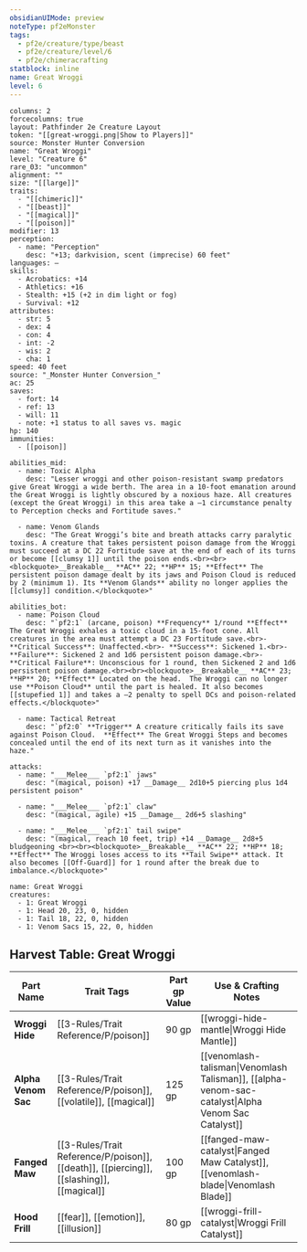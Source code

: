 ```yaml
---
obsidianUIMode: preview
noteType: pf2eMonster
tags:
  - pf2e/creature/type/beast
  - pf2e/creature/level/6
  - pf2e/chimeracrafting
statblock: inline
name: Great Wroggi
level: 6
---
```


```statblock
columns: 2
forcecolumns: true
layout: Pathfinder 2e Creature Layout
token: "[[great-wroggi.png|Show to Players]]"
source: Monster Hunter Conversion
name: "Great Wroggi"
level: "Creature 6"
rare_03: "uncommon"
alignment: ""
size: "[[large]]"
traits:
  - "[[chimeric]]"
  - "[[beast]]"
  - "[[magical]]"
  - "[[poison]]"
modifier: 13
perception: 
  - name: "Perception"
    desc: "+13; darkvision, scent (imprecise) 60 feet"
languages: —
skills:
  - Acrobatics: +14
  - Athletics: +16
  - Stealth: +15 (+2 in dim light or fog)
  - Survival: +12
attributes:
  - str: 5
  - dex: 4
  - con: 4
  - int: -2
  - wis: 2
  - cha: 1
speed: 40 feet
source: "_Monster Hunter Conversion_"
ac: 25
saves:
  - fort: 14
  - ref: 13
  - will: 11
  - note: +1 status to all saves vs. magic
hp: 140
immunities:
  - [[poison]]

abilities_mid:
  - name: Toxic Alpha
    desc: "Lesser wroggi and other poison-resistant swamp predators give Great Wroggi a wide berth. The area in a 10-foot emanation around the Great Wroggi is lightly obscured by a noxious haze. All creatures (except the Great Wroggi) in this area take a –1 circumstance penalty to Perception checks and Fortitude saves."

  - name: Venom Glands
    desc: "The Great Wroggi’s bite and breath attacks carry paralytic toxins. A creature that takes persistent poison damage from the Wroggi must succeed at a DC 22 Fortitude save at the end of each of its turns or become [[clumsy 1]] until the poison ends.<br><br><blockquote>__Breakable__ **AC** 22; **HP** 15; **Effect** The persistent poison damage dealt by its jaws and Poison Cloud is reduced by 2 (minimum 1). Its **Venom Glands** ability no longer applies the [[clumsy]] condition.</blockquote>"

abilities_bot:
  - name: Poison Cloud
    desc: "`pf2:1` (arcane, poison) **Frequency** 1/round **Effect** The Great Wroggi exhales a toxic cloud in a 15-foot cone. All creatures in the area must attempt a DC 23 Fortitude save.<br>- **Critical Success**: Unaffected.<br>- **Success**: Sickened 1.<br>- **Failure**: Sickened 2 and 1d6 persistent poison damage.<br>- **Critical Failure**: Unconscious for 1 round, then Sickened 2 and 1d6 persistent poison damage.<br><br><blockquote>__Breakable__ **AC** 23; **HP** 20; **Effect** Located on the head.  The Wroggi can no longer use **Poison Cloud** until the part is healed. It also becomes [[stupefied 1]] and takes a –2 penalty to spell DCs and poison-related effects.</blockquote>"

  - name: Tactical Retreat
    desc: "`pf2:0` **Trigger** A creature critically fails its save against Poison Cloud.  **Effect** The Great Wroggi Steps and becomes concealed until the end of its next turn as it vanishes into the haze."

attacks:
  - name: "___Melee___ `pf2:1` jaws"
    desc: "(magical, poison) +17 __Damage__ 2d10+5 piercing plus 1d4 persistent poison"

  - name: "___Melee___ `pf2:1` claw"
    desc: "(magical, agile) +15 __Damage__ 2d6+5 slashing"

  - name: "___Melee___ `pf2:1` tail swipe"
    desc: "(magical, reach 10 feet, trip) +14 __Damage__ 2d8+5 bludgeoning <br><br><blockquote>__Breakable__ **AC** 22; **HP** 18; **Effect** The Wroggi loses access to its **Tail Swipe** attack. It also becomes [[Off-Guard]] for 1 round after the break due to imbalance.</blockquote>"

```

```encounter-table
name: Great Wroggi
creatures:
  - 1: Great Wroggi
  - 1: Head 20, 23, 0, hidden
  - 1: Tail 18, 22, 0, hidden
  - 1: Venom Sacs 15, 22, 0, hidden

```


## Harvest Table: Great Wroggi
|Part Name|Trait Tags|Part gp Value|Use & Crafting Notes|
|---|---|---|---|
|**Wroggi Hide**|[[3-Rules/Trait Reference/P/poison]]|90 gp| [[wroggi-hide-mantle\|Wroggi Hide Mantle]] |
|**Alpha Venom Sac**|[[3-Rules/Trait Reference/P/poison]], [[volatile]], [[magical]]|125 gp|[[venomlash-talisman\|Venomlash Talisman]], [[alpha-venom-sac-catalyst\|Alpha Venom Sac Catalyst]] |
|**Fanged Maw**|[[3-Rules/Trait Reference/P/poison]], [[death]], [[piercing]], [[slashing]], [[magical]]|100 gp|[[fanged-maw-catalyst\|Fanged Maw Catalyst]], [[venomlash-blade\|Venomlash Blade]]  |
|**Hood Frill**|[[fear]], [[emotion]], [[illusion]]|80 gp| [[wroggi-frill-catalyst\|Wroggi Frill Catalyst]] |

